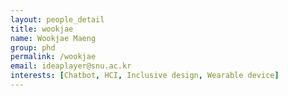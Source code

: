 ```yaml
---
layout: people_detail
title: wookjae
name: Wookjae Maeng
group: phd
permalink: /wookjae
email: ideaplayer@snu.ac.kr
interests: [Chatbot, HCI, Inclusive design, Wearable device]
---
```


